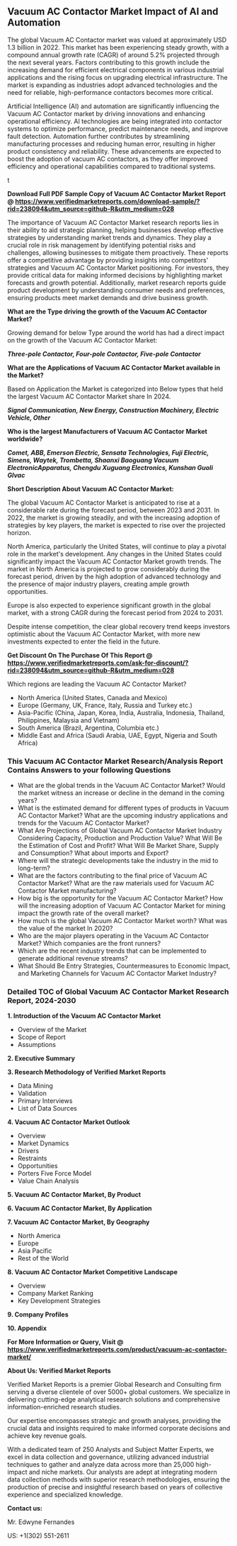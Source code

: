 <h2>Vacuum AC Contactor Market Impact of AI and Automation</h2><p>The global Vacuum AC Contactor market was valued at approximately USD 1.3 billion in 2022. This market has been experiencing steady growth, with a compound annual growth rate (CAGR) of around 5.2% projected through the next several years. Factors contributing to this growth include the increasing demand for efficient electrical components in various industrial applications and the rising focus on upgrading electrical infrastructure. The market is expanding as industries adopt advanced technologies and the need for reliable, high-performance contactors becomes more critical.</p><p>Artificial Intelligence (AI) and automation are significantly influencing the Vacuum AC Contactor market by driving innovations and enhancing operational efficiency. AI technologies are being integrated into contactor systems to optimize performance, predict maintenance needs, and improve fault detection. Automation further contributes by streamlining manufacturing processes and reducing human error, resulting in higher product consistency and reliability. These advancements are expected to boost the adoption of vacuum AC contactors, as they offer improved efficiency and operational capabilities compared to traditional systems.</p>t</p><p id="" class=""><strong>Download Full PDF Sample Copy of Vacuum AC Contactor Market Report @ <a href="https://www.verifiedmarketreports.com/download-sample/?rid=238094&utm_source=github-R&utm_medium=028" target="_blank">https://www.verifiedmarketreports.com/download-sample/?rid=238094&utm_source=github-R&utm_medium=028</a></strong></p><p>The importance of&nbsp;Vacuum AC Contactor Market research reports lies in their ability to aid strategic planning, helping businesses develop effective strategies by understanding market trends and dynamics. They play a crucial role in risk management by identifying potential risks and challenges, allowing businesses to mitigate them proactively. These reports offer a competitive advantage by providing insights into competitors' strategies and Vacuum AC Contactor Market positioning. For investors, they provide critical data for making informed decisions by highlighting market forecasts and growth potential. Additionally, market research reports guide product development by understanding consumer needs and preferences, ensuring products meet market demands and drive business growth.</p><p><strong>What are the&nbsp;Type driving the growth of the Vacuum AC Contactor Market?</strong></p><p id="" class="">Growing demand for below Type around the world has had a direct impact on the growth of the Vacuum AC Contactor Market:</p><em><strong>Three-pole Contactor, Four-pole Contactor, Five-pole Contactor</strong></em></p><strong>What are the&nbsp;Applications&nbsp;of Vacuum AC Contactor Market available in the Market?</strong></p><p id="" class="">Based on Application the Market is categorized into Below types that held the largest Vacuum AC Contactor Market share In 2024.</p><em><strong>Signal Communication, New Energy, Construction Machinery, Electric Vehicle, Other</strong></em></p><strong>Who is the largest Manufacturers of Vacuum AC Contactor Market worldwide?</strong></p><p><em><strong>Comet, ABB, Emerson Electric, Sensata Technologies, Fuji Electric, Simens, Waytek, Trombetta, Shaanxi Baoguang Vacuum ElectronicApparatus, Chengdu Xuguang Electronics, Kunshan Guoli Glvac</strong></em></p><p id="" class=""><strong>Short Description About Vacuum AC Contactor Market:</strong></p><p>The global Vacuum AC Contactor Market is anticipated to rise at a considerable rate during the forecast period, between 2023 and 2031. In 2022, the market is growing steadily, and with the increasing adoption of strategies by key players, the market is expected to rise over the projected horizon.</p><p>North America, particularly the United States, will continue to play a pivotal role in the market's development. Any changes in the United States could significantly impact the Vacuum AC Contactor Market growth trends. The market in North America is projected to grow considerably during the forecast period, driven by the high adoption of advanced technology and the presence of major industry players, creating ample growth opportunities.</p><p>Europe is also expected to experience significant growth in the global market, with a strong CAGR during the forecast period from 2024 to 2031.</p><p>Despite intense competition, the clear global recovery trend keeps investors optimistic about the Vacuum AC Contactor Market, with more new investments expected to enter the field in the future.</p><p id="" class=""><strong>Get Discount On The Purchase Of This Report @ <a href="https://www.verifiedmarketreports.com/ask-for-discount/?rid=238094&utm_source=github-R&utm_medium=028" target="_blank">https://www.verifiedmarketreports.com/ask-for-discount/?rid=238094&utm_source=github-R&utm_medium=028</a></strong></p>Which regions are leading the Vacuum AC Contactor Market?</p><ul><li>North America (United States, Canada and Mexico)</li><li>Europe (Germany, UK, France, Italy, Russia and Turkey etc.)</li><li>Asia-Pacific (China, Japan, Korea, India, Australia, Indonesia, Thailand, Philippines, Malaysia and Vietnam)</li><li>South America (Brazil, Argentina, Columbia etc.)</li><li>Middle East and Africa (Saudi Arabia, UAE, Egypt, Nigeria and South Africa)</li></ul><h3 id="" class="">This Vacuum AC Contactor Market Research/Analysis Report Contains Answers to your following Questions</h3><ul><li>What are the global trends in the Vacuum AC Contactor Market? Would the market witness an increase or decline in the demand in the coming years?</li><li>What is the estimated demand for different types of products in Vacuum AC Contactor Market? What are the upcoming industry applications and trends for the Vacuum AC Contactor Market?</li><li>What Are Projections of Global Vacuum AC Contactor Market Industry Considering Capacity, Production and Production Value? What Will Be the Estimation of Cost and Profit? What Will Be Market Share, Supply and Consumption? What about imports and Export?</li><li>Where will the strategic developments take the industry in the mid to long-term?</li><li>What are the factors contributing to the final price of Vacuum AC Contactor Market? What are the raw materials used for Vacuum AC Contactor Market manufacturing?</li><li>How big is the opportunity for the Vacuum AC Contactor Market? How will the increasing adoption of Vacuum AC Contactor Market for mining impact the growth rate of the overall market?</li><li>How much is the global Vacuum AC Contactor Market worth? What was the value of the market In 2020?</li><li>Who are the major players operating in the Vacuum AC Contactor Market? Which companies are the front runners?</li><li>Which are the recent industry trends that can be implemented to generate additional revenue streams?</li><li>What Should Be Entry Strategies, Countermeasures to Economic Impact, and Marketing Channels for Vacuum AC Contactor Market Industry?</li></ul><h3 id="" class="">Detailed TOC of Global Vacuum AC Contactor Market Research Report, 2024-2030</h3><p id="" class=""><strong>1. Introduction of the Vacuum AC Contactor Market</strong></p><ul><li>Overview of the Market</li><li>Scope of Report</li><li>Assumptions</li></ul><p id="" class=""><strong>2. Executive Summary</strong></p><p id="" class=""><strong>3. Research Methodology of Verified Market Reports</strong></p><ul><li>Data Mining</li><li>Validation</li><li>Primary Interviews</li><li>List of Data Sources</li></ul><p id="" class=""><strong>4. Vacuum AC Contactor Market Outlook</strong></p><ul><li>Overview</li><li>Market Dynamics</li><li>Drivers</li><li>Restraints</li><li>Opportunities</li><li>Porters Five Force Model</li><li>Value Chain Analysis</li></ul><p id="" class=""><strong>5. Vacuum AC Contactor Market, By Product</strong></p><p id="" class=""><strong>6. Vacuum AC Contactor Market, By Application</strong></p><p id="" class=""><strong>7. Vacuum AC Contactor Market, By Geography</strong></p><ul><li>North America</li><li>Europe</li><li>Asia Pacific</li><li>Rest of the World</li></ul><p id="" class=""><strong>8. Vacuum AC Contactor Market Competitive Landscape</strong></p><ul><li>Overview</li><li>Company Market Ranking</li><li>Key Development Strategies</li></ul><p id="" class=""><strong>9. Company Profiles</strong></p><p id="" class=""><strong>10. Appendix</strong></p><p id="" class=""><strong>For More Information or Query, Visit @ <a href="https://www.verifiedmarketreports.com/product/vacuum-ac-contactor-market/" target="_blank">https://www.verifiedmarketreports.com/product/vacuum-ac-contactor-market/</a></strong></p><p id="" class=""><strong>About Us: Verified Market Reports</strong></p><p id="" class="">Verified Market Reports is a premier Global Research and Consulting firm serving a diverse clientele of over 5000+ global customers. We specialize in delivering cutting-edge analytical research solutions and comprehensive information-enriched research studies.</p><p id="" class="">Our expertise encompasses strategic and growth analyses, providing the crucial data and insights required to make informed corporate decisions and achieve key revenue goals.</p><p id="" class="">With a dedicated team of 250 Analysts and Subject Matter Experts, we excel in data collection and governance, utilizing advanced industrial techniques to gather and analyze data across more than 25,000 high-impact and niche markets. Our analysts are adept at integrating modern data collection methods with superior research methodologies, ensuring the production of precise and insightful research based on years of collective experience and specialized knowledge.</p><p id="" class=""><strong>Contact us:</strong></p><p id="" class="">Mr. Edwyne Fernandes</p><p id="" class="">US: +1(302) 551-2611</p>